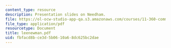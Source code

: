 ```yaml
---
content_type: resource
description: Presentation slides on Needham.
file: https://ol-ocw-studio-app-qa.s3.amazonaws.com/courses/11-360-community-growth-and-land-use-planning-fall-2003/fbfacd8bce3d5b0610a68dc625bc2dae_leenewman.pdf
file_type: application/pdf
resourcetype: Document
title: leenewman.pdf
uid: fbfacd8b-ce3d-5b06-10a6-8dc625bc2dae
---
```

